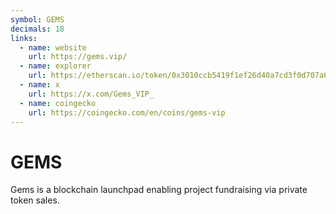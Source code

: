 ```yaml
---
symbol: GEMS
decimals: 18
links:
  - name: website
    url: https://gems.vip/
  - name: explorer
    url: https://etherscan.io/token/0x3010ccb5419f1ef26d40a7cd3f0d707a0fa127dc
  - name: x
    url: https://x.com/Gems_VIP_
  - name: coingecko
    url: https://coingecko.com/en/coins/gems-vip
---
```


# GEMS

Gems is a blockchain launchpad enabling project fundraising via private token sales.
